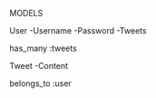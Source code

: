 MODELS

User
  -Username
  -Password
  -Tweets

has_many :tweets

Tweet
  -Content

belongs_to :user
